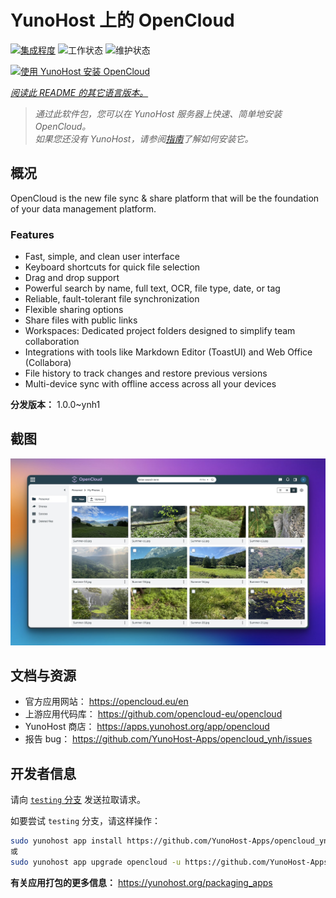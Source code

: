<!--
注意：此 README 由 <https://github.com/YunoHost/apps/tree/master/tools/readme_generator> 自动生成
请勿手动编辑。
-->

# YunoHost 上的 OpenCloud

[![集成程度](https://apps.yunohost.org/badge/integration/opencloud)](https://ci-apps.yunohost.org/ci/apps/opencloud/)
![工作状态](https://apps.yunohost.org/badge/state/opencloud)
![维护状态](https://apps.yunohost.org/badge/maintained/opencloud)

[![使用 YunoHost 安装 OpenCloud](https://install-app.yunohost.org/install-with-yunohost.svg)](https://install-app.yunohost.org/?app=opencloud)

*[阅读此 README 的其它语言版本。](./ALL_README.md)*

> *通过此软件包，您可以在 YunoHost 服务器上快速、简单地安装 OpenCloud。*  
> *如果您还没有 YunoHost，请参阅[指南](https://yunohost.org/install)了解如何安装它。*

## 概况

OpenCloud is the new file sync & share platform that will be the foundation of your data management platform.    

### Features

- Fast, simple, and clean user interface
- Keyboard shortcuts for quick file selection
- Drag and drop support
- Powerful search by name, full text, OCR, file type, date, or tag
- Reliable, fault-tolerant file synchronization
- Flexible sharing options
- Share files with public links
- Workspaces: Dedicated project folders designed to simplify team collaboration
- Integrations with tools like Markdown Editor (ToastUI) and Web Office (Collabora)
- File history to track changes and restore previous versions
- Multi-device sync with offline access across all your devices


**分发版本：** 1.0.0~ynh1

## 截图

![OpenCloud 的截图](./doc/screenshots/screenshot.jpg)

## 文档与资源

- 官方应用网站： <https://opencloud.eu/en>
- 上游应用代码库： <https://github.com/opencloud-eu/opencloud>
- YunoHost 商店： <https://apps.yunohost.org/app/opencloud>
- 报告 bug： <https://github.com/YunoHost-Apps/opencloud_ynh/issues>

## 开发者信息

请向 [`testing` 分支](https://github.com/YunoHost-Apps/opencloud_ynh/tree/testing) 发送拉取请求。

如要尝试 `testing` 分支，请这样操作：

```bash
sudo yunohost app install https://github.com/YunoHost-Apps/opencloud_ynh/tree/testing --debug
或
sudo yunohost app upgrade opencloud -u https://github.com/YunoHost-Apps/opencloud_ynh/tree/testing --debug
```

**有关应用打包的更多信息：** <https://yunohost.org/packaging_apps>
